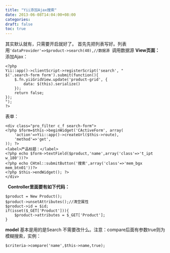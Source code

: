 ```yaml
---
title: "Yii添加Ajax搜索"
date: 2013-06-08T14:04:00+08:00
categories: 
draft: false
toc: true
---
```


其实默认就有，只需要开启就好了。 首先先把列表写好。列表用`'dataProvider'=>$product->search(40),//数据源 `调用数据源 **View页面：** 添加Ajax： 
    
    
    <?php
    Yii::app()->clientScript->registerScript('search', "
    $('.search-form form').submit(function(){
    	$.fn.yiiGridView.update('product-grid', {
    		data: $(this).serialize()
    	});
    	return false;
    });
    ");
    ?>

表单： 
    
    
    <div class="pro_filter c_f search-form">
    <?php $form=$this->beginWidget('CActiveForm', array(
    	'action'=>Yii::app()->createUrl($this->route),
    	'method'=>'get',
    )); ?>
    <label>产品标题：</label>
    <?php echo $form->textField($product,'name',array('class'=>'t_ipt w_180'))?>
    <?php echo CHtml::submitButton('搜索',array('class'=>'mem_bgx mem_btn01'))?>
    <?php $this->endWidget(); ?>
    </div>

  **Controller里面要有如下代码：**
    
    
    $product = New Product();
    $product->unsetAttributes();//清空属性
    $product->id = $id;
    if(isset($_GET['Product'])){
    	$product->attributes = $_GET['Product'];
    }

**model** 基本是用的是Search 不需要改什么。注意：compare后面有参数true则为模糊搜索，实例： 
    
    
    $criteria->compare('name',$this->name,true);